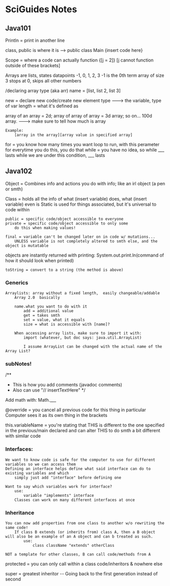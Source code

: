 # SciGuides Notes

## Java101

Println = print in another line

class, public is where it is -->
public class Main {insert code here}

Scope = where a code can actually function
{[j = 2]}
[j cannot function outside of these brackets]

Arrays are lists, states datapoints
-1, 0, 1, 2, 3
-1 is the 0th term
array of size 3 stops at 0, skips all other numbers

/declaring array
type (aka arr) name = [list, list 2, list 3]

new = declare new code/create new
element type ---> the variable, type of var
length = what it's defined as

array of an array = 2d;
array of array of array = 3d array;
    so on... 100d array.
        ---> make sure to tell how much is array
    
    Example:
        [array in the array][array value in specified array]

for = you know how many times you want loop to run, with this perameter
    for everytime you do this, you do that
while = you have no idea, so while ___ lasts
    while we are under this condition, ___ lasts

## Java102

Object = Combines info and actions you do with info; like an irl object (a pen or smth)

Class = holds all the info of what (insert variable) does, what (insert variable) even is
        Static is used for things associated, but it's universal to code within

    public = specific code/object accessible to everyone
    private = specific code/object accessible to only some
        do this when making values!

    final = variable can't be changed later on in code w/ mutations...
        UNLESS variable is not completely altered to smth else, and the object is mutatable

objects are instantly returned with printing:
    System.out.print.ln(command of how it should look when printed)

    toString = convert to a string (the method is above)

### Generics
    Arraylists: array without a fixed length,  easily changeable/addable
        Array 2.0  basically

        name.what you want to do with it
            add = additional value
            get = takes smth
            set = value, what it equals
            size = what is accessible with [name]?
    
        When accessing array lists, make sure to import it with:
            import (whatever, but doc says: java.util.ArrayList)
        
            I assume ArrayList can be changed with the actual name of the Array List?

### subNotes!
/**
* This is how you add comments (javadoc comments)
* Also can use "// insertTextHere"
*/

Add math with:
Math.___

@override = you cancel all previous code for this thing in particular
    Computer sees it as its own thing in the brackets

this.variableName = you're stating that THIS is different to the one specified in the previous/main declared and can alter THIS to do smth a bit different with similar code

### Interfaces: 
    We want to know code is safe for the computer to use for different variables so we can access them
    Defining an interface helps define what said interface can do to existing variables and which
        simply just add "interface" before defining one

    Want to say which variables work for interface?
        use:
            variable "implements" interface
        Classes can work on many different interfaces at once

### Inheritance
    You can now add properties from one class to another w/o rewriting the same code!
        If class B extends (or inherits from) class A, then a B object will also be an example of an A object and can b treated as such.
            use:
                class className "extends" otherClass

    NOT a template for other classes, B can call code/methods from A

protected = you can only call within a class code/inheritors & nowhere else

super = greatest inheritor -- Going back to the first generation instead of second